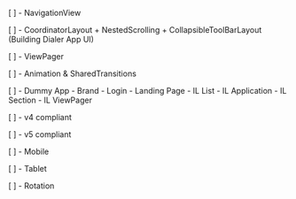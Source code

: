 [ ] - NavigationView

[ ] - CoordinatorLayout + NestedScrolling + CollapsibleToolBarLayout (Building Dialer App UI)

[ ] - ViewPager

[ ] - Animation & SharedTransitions

[ ] - Dummy App
		- Brand
		- Login
		- Landing Page
		- IL List
		- IL Application
		- IL Section
		- IL ViewPager

[ ] - v4 compliant

[ ] - v5 compliant

[ ] - Mobile

[ ] - Tablet

[ ] - Rotation
